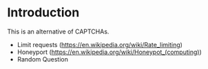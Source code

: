# Introduction

This is an alternative of CAPTCHAs.

- Limit requests (https://en.wikipedia.org/wiki/Rate_limiting)
- Honeyport (https://en.wikipedia.org/wiki/Honeypot_(computing))
- Random Question
